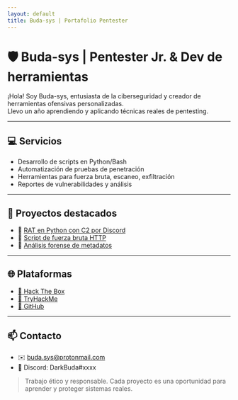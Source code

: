 ```yaml
---
layout: default
title: Buda-sys | Portafolio Pentester
---
```


# 🛡️ Buda-sys | Pentester Jr. & Dev de herramientas

¡Hola! Soy Buda-sys, entusiasta de la ciberseguridad y creador de herramientas ofensivas personalizadas.  
Llevo un año aprendiendo y aplicando técnicas reales de pentesting.

---

## 💻 Servicios

- Desarrollo de scripts en Python/Bash
- Automatización de pruebas de penetración
- Herramientas para fuerza bruta, escaneo, exfiltración
- Reportes de vulnerabilidades y análisis

---

## 🧪 Proyectos destacados

- 🔗 [RAT en Python con C2 por Discord](https://github.com/tuusuario/proyecto1)
- 🔗 [Script de fuerza bruta HTTP](https://github.com/tuusuario/proyecto2)
- 🔗 [Análisis forense de metadatos](https://github.com/tuusuario/proyecto3)

---

## 🌐 Plataformas

- [🔗 Hack The Box](https://app.hackthebox.com/users/Buda-sys)
- [🔗 TryHackMe](https://tryhackme.com/p/Buda-sys)
- [🔗 GitHub](https://github.com/tuusuario)

---

## 📫 Contacto

- ✉️ buda.sys@protonmail.com
- 💬 Discord: DarkBuda#xxxx

> Trabajo ético y responsable. Cada proyecto es una oportunidad para aprender y proteger sistemas reales.
